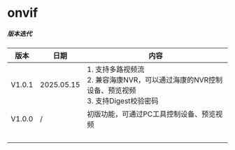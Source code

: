 # onvif
##### 版本迭代
| 版本     | 日期         | 内容                                                              |
| ------ | ---------- | --------------------------------------------------------------- |
| V1.0.1 | 2025.05.15 | 1. 支持多路视频流<br>2. 兼容海康NVR，可以通过海康的NVR控制设备、预览视频<br>3. 支持Digest校验密码 |
| V1.0.0 | /          | 初版功能，可通过PC工具控制设备、预览视频                                           |
|        |            |                                                                 |


